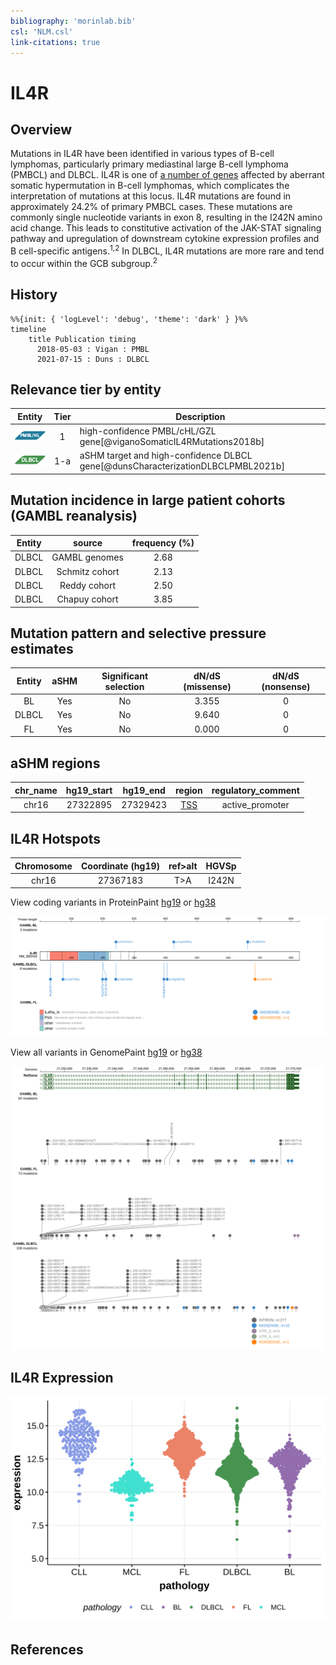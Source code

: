 ```yaml
---
bibliography: 'morinlab.bib'
csl: 'NLM.csl'
link-citations: true
---
```

# IL4R

## Overview
Mutations in IL4R have been identified in various types of B-cell lymphomas, particularly primary mediastinal large B-cell lymphoma (PMBCL) and DLBCL. IL4R is one of [a number of genes](https://github.com/morinlab/LLMPP/wiki/ashm) affected by aberrant somatic hypermutation in B-cell lymphomas, which complicates the interpretation of mutations at this locus. IL4R mutations are found in approximately 24.2% of primary PMBCL cases. These mutations are commonly single nucleotide variants in exon 8, resulting in the I242N amino acid change. This leads to constitutive activation of the JAK-STAT signaling pathway and upregulation of downstream cytokine expression profiles and B cell-specific antigens.<sup>1,2</sup> In DLBCL, IL4R mutations are more rare and tend to occur within the GCB subgroup.<sup>2</sup> 

## History
```mermaid
%%{init: { 'logLevel': 'debug', 'theme': 'dark' } }%%
timeline
    title Publication timing
      2018-05-03 : Vigan : PMBL
      2021-07-15 : Duns : DLBCL
```

## Relevance tier by entity

|Entity|Tier|Description               |
|:------:|:----:|--------------------------|
|![PMBL](images/icons/PMBL_tier1.png)|1|high-confidence PMBL/cHL/GZL gene[@viganoSomaticIL4RMutations2018b]|
|![DLBCL](images/icons/DLBCL_tier1.png) |1-a | aSHM target and high-confidence DLBCL gene[@dunsCharacterizationDLBCLPMBL2021b]|

## Mutation incidence in large patient cohorts (GAMBL reanalysis)

|Entity|source        |frequency (%)|
|:------:|:--------------:|:-------------:|
|DLBCL |GAMBL genomes |2.68         |
|DLBCL |Schmitz cohort|2.13         |
|DLBCL |Reddy cohort  |2.50         |
|DLBCL |Chapuy cohort |3.85         |

## Mutation pattern and selective pressure estimates

|Entity|aSHM|Significant selection|dN/dS (missense)|dN/dS (nonsense)|
|:------:|:----:|:---------------------:|:----------------:|:----------------:|
|BL    |Yes |No                   |3.355           |0               |
|DLBCL |Yes |No                   |9.640           |0               |
|FL    |Yes |No                   |0.000           |0               |

## aSHM regions

|chr_name|hg19_start|hg19_end|region                                                                                    |regulatory_comment|
|:--------:|:----------:|:--------:|:------------------------------------------------------------------------------------------:|:------------------:|
|chr16   |27322895  |27329423|[TSS](https://genome.ucsc.edu/s/rdmorin/GAMBL%20hg19?position=chr16%3A27322895%2D27329423)|active_promoter   |



## IL4R Hotspots

| Chromosome |Coordinate (hg19) | ref>alt | HGVSp | 
 | :---:| :---: | :--: | :---: |
| chr16 | 27367183 | T>A | I242N |

View coding variants in ProteinPaint [hg19](https://morinlab.github.io/LLMPP/GAMBL/IL4R_protein.html)  or [hg38](https://morinlab.github.io/LLMPP/GAMBL/IL4R_protein_hg38.html)

![](images/proteinpaint/IL4R_NM_000418.svg)

View all variants in GenomePaint [hg19](https://morinlab.github.io/LLMPP/GAMBL/IL4R.html)  or [hg38](https://morinlab.github.io/LLMPP/GAMBL/IL4R_hg38.html)

![](images/proteinpaint/IL4R.svg)

## IL4R Expression
![](images/gene_expression/IL4R_by_pathology.svg)
<!-- ORIGIN: viganoSomaticIL4RMutations2018b -->
<!-- DLBCL: dunsCharacterizationDLBCLPMBL2021b -->
<!-- PMBL: viganoSomaticIL4RMutations2018b -->

## References
